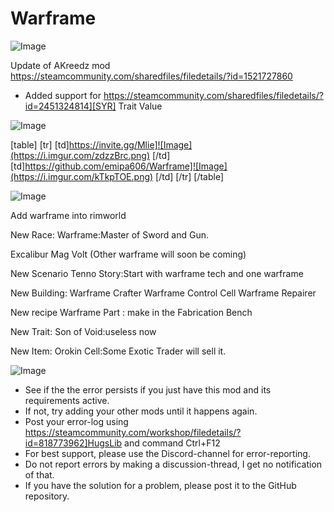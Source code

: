 # Warframe

![Image](https://i.imgur.com/WAEzk68.png)

Update of AKreedz mod
https://steamcommunity.com/sharedfiles/filedetails/?id=1521727860

- Added support for https://steamcommunity.com/sharedfiles/filedetails/?id=2451324814][SYR] Trait Value

![Image](https://i.imgur.com/7Gzt3Rg.png)


[table]
	[tr]
		[td]https://invite.gg/Mlie]![Image](https://i.imgur.com/zdzzBrc.png)
[/td]
		[td]https://github.com/emipa606/Warframe]![Image](https://i.imgur.com/kTkpTOE.png)
[/td]
	[/tr]
[/table]
	
![Image](https://i.imgur.com/NOW7jU1.png)


Add warframe into rimworld

New Race: Warframe:Master of Sword and Gun.

Excalibur Mag Volt (Other warframe will soon be coming)

New Scenario Tenno Story:Start with warframe tech and one warframe

New Building: Warframe Crafter Warframe Control Cell Warframe Repairer

New recipe Warframe Part : make in the Fabrication Bench

New Trait: Son of Void:useless now

New Item: Orokin Cell:Some Exotic Trader will sell it.

![Image](https://i.imgur.com/Rs6T6cr.png)



-  See if the the error persists if you just have this mod and its requirements active.
-  If not, try adding your other mods until it happens again.
-  Post your error-log using https://steamcommunity.com/workshop/filedetails/?id=818773962]HugsLib and command Ctrl+F12
-  For best support, please use the Discord-channel for error-reporting.
-  Do not report errors by making a discussion-thread, I get no notification of that.
-  If you have the solution for a problem, please post it to the GitHub repository.


